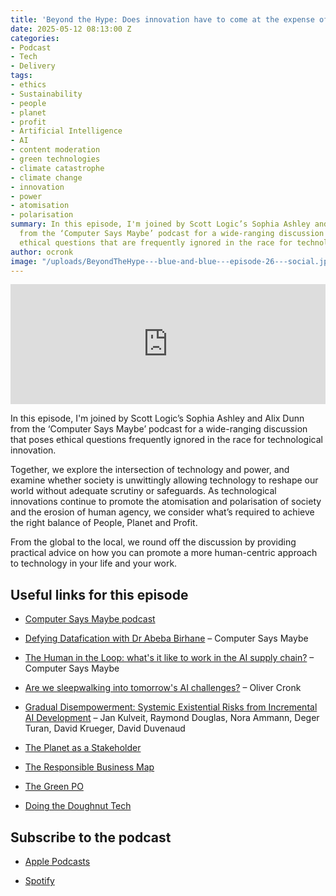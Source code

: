 ```yaml
---
title: 'Beyond the Hype: Does innovation have to come at the expense of ethics?'
date: 2025-05-12 08:13:00 Z
categories:
- Podcast
- Tech
- Delivery
tags:
- ethics
- Sustainability
- people
- planet
- profit
- Artificial Intelligence
- AI
- content moderation
- green technologies
- climate catastrophe
- climate change
- innovation
- power
- atomisation
- polarisation
summary: In this episode, I'm joined by Scott Logic’s Sophia Ashley and Alix Dunn
  from the ‘Computer Says Maybe’ podcast for a wide-ranging discussion which poses
  ethical questions that are frequently ignored in the race for technological innovation.
author: ocronk
image: "/uploads/BeyondTheHype---blue-and-blue---episode-26---social.jpg"
---
```


<iframe title="Embed Player" src="https://play.libsyn.com/embed/episode/id/36467125/height/192/theme/modern/size/large/thumbnail/yes/custom-color/ffffff/time-start/00:00:00/playlist-height/200/direction/backward/download/yes/font-color/252525" height="192" width="100%" scrolling="no" allowfullscreen="" webkitallowfullscreen="true" mozallowfullscreen="true" oallowfullscreen="true" msallowfullscreen="true" style="border: none;"></iframe>

In this episode, I'm joined by Scott Logic’s Sophia Ashley and Alix Dunn from the ‘Computer Says Maybe’ podcast for a wide-ranging discussion that poses ethical questions frequently ignored in the race for technological innovation.

Together, we explore the intersection of technology and power, and examine whether society is unwittingly allowing technology to reshape our world without adequate scrutiny or safeguards. As technological innovations continue to promote the atomisation and polarisation of society and the erosion of human agency, we consider what’s required to achieve the right balance of People, Planet and Profit.

From the global to the local, we round off the discussion by providing practical advice on how you can promote a more human-centric approach to technology in your life and your work.

## Useful links for this episode

* [Computer Says Maybe podcast](https://www.saysmaybe.com/podcast)

* [Defying Datafication with Dr Abeba Birhane](https://www.saysmaybe.com/podcast/defying-datafication-w-dr-abeba-birhane-plus-paris-ai-action-summit) – Computer Says Maybe

* [The Human in the Loop: what's it like to work in the AI supply chain?](https://www.saysmaybe.com/podcast/the-human-in-the-loop) – Computer Says Maybe

* [Are we sleepwalking into tomorrow's AI challenges?](https://www.linkedin.com/pulse/we-sleepwalking-tomorrows-ai-challenges-oliver-cronk-4rcge/) – Oliver Cronk

* [Gradual Disempowerment: Systemic Existential Risks from Incremental AI Development](https://gradual-disempowerment.ai/) – Jan Kulveit, Raymond Douglas, Nora Ammann, Deger Turan, David Krueger, David Duvenaud

* [The Planet as a Stakeholder](https://theplanetasastakeholder.com/materials/)

* [The Responsible Business Map](https://www.bitc.org.uk/the-responsible-business-map/)

* [The Green PO](https://green-po.org/)

* [Doing the Doughnut Tech](https://doingthedoughnut.tech/)

## Subscribe to the podcast

* [Apple Podcasts](https://podcasts.apple.com/dk/podcast/beyond-the-hype/id1612265563)

* [Spotify](https://open.spotify.com/show/2BlwBJ7JoxYpxU4GBmuR4x)